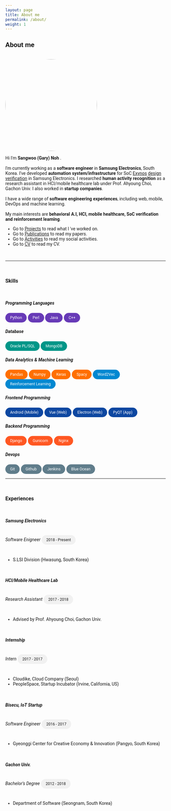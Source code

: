 ```yaml
---
layout: page
title: About me
permalink: /about/
weight: 1
---
```


<h2>About me</h2>

<br>

<img src="https://avatars2.githubusercontent.com/u/16892436?s=460&u=30c2e125ca2aa6c4183bed0dfbd73380a05ca291&v=4" alt="me" style="border-radius: 50%; width: 30vw;">
<br>

<p>
Hi I'm <b>Sangwoo (Gary) Noh</b>
.<br><br>
I'm currently working as a <b>software engineer</b> in <b>Samsung Electronics</b>, South Korea. I've developed <b>automation system/infrastructure</b> for SoC <a href ="https://www.samsung.com/semiconductor/minisite/exynos/">Exynos</a> <a href="https://garygitgit.github.io/blog/soc-verification">design verification</a> in Samsung Electronics. I researched <b>human activity recognition</b> as a research assistant in HCI/mobile healthcare lab under Prof. Ahyoung Choi, Gachon Univ. I also worked in <b>startup companies</b>. <br/> <br/>
I have a wide range of <b>software engineering experiences</b>, including web, mobile, DevOps and machine learning.<br><br>
My main interests are <b>behavioral A.I, HCI, mobile healthcare, SoC verification and reinforcement learning</b>.
</p>

<ul>
    <li>Go to <a href="https://garygitgit.github.io/projects/">Projects</a> to read what I 've worked on.</li>
    <li>Go to <a href="https://garygitgit.github.io/research/publications/">Publications</a> to read my papers.</li>
    <li>Go to <a href="https://garygitgit.github.io/activities/">Activities</a> to read my social activities.</li>
    <li>Go to <a href="https://garygitgit.github.io/cv/cv">CV</a> to read my CV.</li>
</ul>

<br>
<hr>
<br>
<h3>Skills</h3>
<br>

<h5>Programming Languages</h5>
<div class="chip lang">Python</div>
<div class="chip lang">Perl</div>
<div class="chip lang">Java</div>
<div class="chip lang">C++</div>
<br>

<h5>Database</h5>
<div class="chip db">Oracle PL/SQL</div>
<div class="chip db">MongoDB</div>
<br>

<h5>Data Analytics & Machine Learning</h5>
<div class="chip tools">Pandas</div>
<div class="chip tools">Numpy</div>
<div class="chip tools">Keras</div>
<div class="chip tools">Spacy</div>
<div class="chip theory">Word2Vec</div>
<div class="chip theory">Reinforcement Learning</div>

<br>

<h5>Frontend Programming</h5>
<div class="chip frontend">Android (Mobile)</div>
<div class="chip frontend">Vue (Web)</div>
<div class="chip frontend">Electron (Web)</div>
<div class="chip frontend">PyQT (App)</div>
<br>

<h5>Backend Programming</h5>
<div class="chip backend">Django</div>
<div class="chip backend">Gunicorn</div>
<div class="chip backend">Nginx</div>
<br>

<h5>Devops</h5>
<div class="chip devops">Git</div>
<div class="chip devops">Github</div>
<div class="chip devops">Jenkins</div>
<div class="chip devops">Blue Ocean</div>
<br>

<hr>
<br>

<h3>Experiences</h3>
<br/>

<h5><b>Samsung Electronics</b></h5>
<h6 style="display:inline-block">Software Enigneer</h6>
<div class="chip">2018 - Present</div>
<ul>
    <li>S.LSI Division (Hwasung, South Korea)</li>
</ul>
<br/>

<h5><b>HCI/Mobile Healthcare Lab</b></h5>
<h6 style="display:inline-block">Research Assistant</h6>
<div class="chip">2017 - 2018</div>
<ul>
    <li>Advised by Prof. Ahyoung Choi, Gachon Univ.</li>
</ul>
<br/>

<h5><b>Internship</b></h5>
<h6 style="display:inline-block">Intern</h6>
<div class="chip">2017 - 2017</div>
<ul>
    <li>Cloudike, Cloud Company (Seoul)</li>
    <li>PeopleSpace, Startup Incubator (Irvine, California, US)</li>
</ul>
<br/>

<h5><b>Bisecu, IoT Startup</b></h5>
<h6 style="display:inline-block">Software Engineer</h6>
<div class="chip">2016 - 2017</div>
<ul>
    <li>Gyeonggi Center for Creative Economy & Innovation (Pangyo, South Korea)</li>
</ul>
<br/>

<h5><b>Gachon Univ.</b></h5>
<h6 style="display:inline-block">Bachelor's Degree</h6>
<div class="chip">2012 - 2018</div>
<ul>
    <li>Department of Software (Seongnam, South Korea)</li>
</ul>
<br/>

<style>
body{
  font-family: 'Roboto', sans-serif;
}
.chip{
    display: inline-block;
    padding: 0 15px;
    height: 30px;
    font-family: 'Roboto', sans-serif;
    font-size: 12px;
    line-height: 30px;
    border-radius: 25px;
    background-color: #f1f1f1;
}
.lang{
    background-color: #673AB7;
    color: #FFFFFF;
}
.db{
    background-color: #009688;
    color: #FFFFFF;
}
.frontend{
    background-color: #0D47A1;
    color: #FFFFFF;
}
.backend{
    background-color: #FF5722;
    color: #FFFFFF;
}
.devops{
    background-color: #607D8B;
    color: #FFFFFF;
}
.tools{
    background-color: #FF6F00;
    color: #FFFFFF;
}
.theory{
    background-color: #0288D1;
    color: #FFFFFF;
}
.hori-timeline .events {
    border-top: 3px solid #e9ecef;
    font-family: SFMono-Regular,Menlo,Monaco,Consolas,"Liberation Mono","Courier New",monospace;
    
}
.hori-timeline .events .event-list {
    display: block;
    position: relative;
    text-align: center;
    padding-top: 70px;
    margin-right: 0;
}
.hori-timeline .events .event-list:before {
    content: "";
    position: absolute;
    height: 36px;
    border-right: 2px dashed #dee2e6;
    top: 0;
}
.hori-timeline .events .event-list .event-date {
    position: absolute;
    top: 38px;
    left: 0;
    right: 0;
    width: 75px;
    margin: 0 auto;
    border-radius: 4px;
    padding: 2px 4px;
}
@media (min-width: 1140px) {
    .hori-timeline .events .event-list {
        display: inline-block;
        width: 24%;
        padding-top: 45px;
    }
    .hori-timeline .events .event-list .event-date {
        top: -12px;
    }
}
.soft-primary {
    background-color: rgb(64,144,203)!important;
    color: #FFFFFF;
}
.soft-success {
    background-color: rgb(71,189,154)!important;
    color: #FFFFFF;
}
.soft-danger {
    background-color: rgb(231,76,94)!important;
}
.soft-warning {
    background-color: rgb(249,213,112)!important;
}
.card {
    border: none;
    margin-bottom: 24px;
    -webkit-box-shadow: 0 0 13px 0 rgba(236,236,241,.44);
    box-shadow: 0 0 13px 0 rgba(236,236,241,.44);
}
.image-caption{
  text-align: center;
}

</style>


